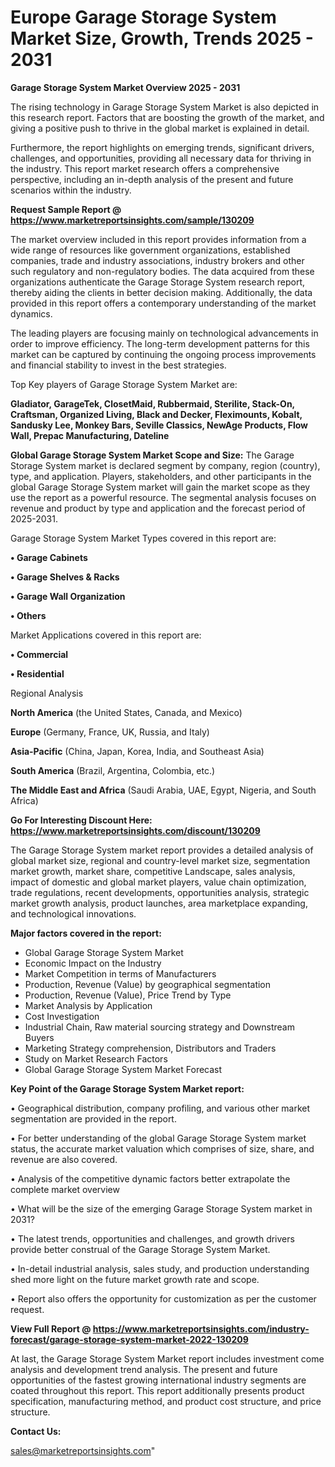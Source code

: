 # Europe Garage Storage System Market Size, Growth, Trends 2025 - 2031

<Strong> Garage Storage System Market Overview 2025 - 2031</strong>

The rising technology in Garage Storage System Market is also depicted in this research report. Factors that are boosting the growth of the market, and giving a positive push to thrive in the global market is explained in detail.

Furthermore, the report highlights on emerging trends, significant drivers, challenges, and opportunities, providing all necessary data for thriving in the industry. This report market research offers a comprehensive perspective, including an in-depth analysis of the present and future scenarios within the industry.

<strong>Request Sample Report @ <a href=https://www.marketreportsinsights.com/sample/130209>https://www.marketreportsinsights.com/sample/130209</a></strong>

The market overview included in this report provides information from a wide range of resources like government organizations, established companies, trade and industry associations, industry brokers and other such regulatory and non-regulatory bodies. The data acquired from these organizations authenticate the Garage Storage System research report, thereby aiding the clients in better decision making. Additionally, the data provided in this report offers a contemporary understanding of the market dynamics.

The leading players are focusing mainly on technological advancements in order to improve efficiency. The long-term development patterns for this market can be captured by continuing the ongoing process improvements and financial stability to invest in the best strategies.

Top Key players of Garage Storage System Market are:

<strong>Gladiator, GarageTek, ClosetMaid, Rubbermaid, Sterilite, Stack-On, Craftsman, Organized Living, Black and Decker, Fleximounts, Kobalt, Sandusky Lee, Monkey Bars, Seville Classics, NewAge Products, Flow Wall, Prepac Manufacturing, Dateline</strong>

<strong><b>Global Garage Storage System Market Scope and Size:</b></strong>
The Garage Storage System market is declared segment by company, region (country), type, and application. Players, stakeholders, and other participants in the global Garage Storage System market will gain the market scope as they use the report as a powerful resource. The segmental analysis focuses on revenue and product by type and application and the forecast period of 2025-2031.

Garage Storage System Market Types covered in this report are:

<strong>• Garage Cabinets

• Garage Shelves & Racks

• Garage Wall Organization

• Others</strong>

Market Applications covered in this report are:

<strong>• Commercial

• Residential</strong> 

Regional Analysis

<strong>North America</strong> (the United States, Canada, and Mexico)

<strong>Europe</strong> (Germany, France, UK, Russia, and Italy)

<strong>Asia-Pacific</strong> (China, Japan, Korea, India, and Southeast Asia)

<strong>South America</strong> (Brazil, Argentina, Colombia, etc.)

<strong>The Middle East and Africa</strong> (Saudi Arabia, UAE, Egypt, Nigeria, and South Africa)

<strong>Go For Interesting Discount Here: <a href=https://www.marketreportsinsights.com/discount/130209>https://www.marketreportsinsights.com/discount/130209</a></strong>

The Garage Storage System market report provides a detailed analysis of global market size, regional and country-level market size, segmentation market growth, market share, competitive Landscape, sales analysis, impact of domestic and global market players, value chain optimization, trade regulations, recent developments, opportunities analysis, strategic market growth analysis, product launches, area marketplace expanding, and technological innovations.

<strong><b>Major factors covered in the report:</b></strong>
<ul>
  <li>Global Garage Storage System Market </li>
  <li>Economic Impact on the Industry</li>
  <li>Market Competition in terms of Manufacturers</li>
  <li>Production, Revenue (Value) by geographical segmentation</li>
  <li>Production, Revenue (Value), Price Trend by Type</li>
  <li>Market Analysis by Application</li>
  <li>Cost Investigation</li>
  <li>Industrial Chain, Raw material sourcing strategy and Downstream Buyers</li>
  <li>Marketing Strategy comprehension, Distributors and Traders</li>
  <li>Study on Market Research Factors</li>
  <li>Global Garage Storage System Market Forecast</li>
</ul>

<strong><b>Key Point of the Garage Storage System Market report:</b></strong>

• Geographical distribution, company profiling, and various other market segmentation are provided in the report.

• For better understanding of the global Garage Storage System market status, the accurate market valuation which comprises of size, share, and revenue are also covered.

• Analysis of the competitive dynamic factors better extrapolate the complete market overview

• What will be the size of the emerging Garage Storage System market in 2031?

• The latest trends, opportunities and challenges, and growth drivers provide better construal of the Garage Storage System Market.

• In-detail industrial analysis, sales study, and production understanding shed more light on the future market growth rate and scope.

• Report also offers the opportunity for customization as per the customer request.

<strong><b>View Full Report @ <a href=https://www.marketreportsinsights.com/industry-forecast/garage-storage-system-market-2022-130209>https://www.marketreportsinsights.com/industry-forecast/garage-storage-system-market-2022-130209</a></b></strong>


At last, the Garage Storage System Market report includes investment come analysis and development trend analysis. The present and future opportunities of the fastest growing international industry segments are coated throughout this report. This report additionally presents product specification, manufacturing method, and product cost structure, and price structure.

<strong>Contact Us:</strong>

sales@marketreportsinsights.com"
